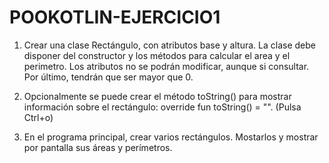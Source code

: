# POOKOTLIN-EJERCICIO1
1. Crear una clase Rectángulo, con atributos base y altura. La clase debe disponer del constructor y los métodos para calcular el area y el perimetro. Los atributos no se podrán modificar, aunque si consultar. Por último, tendrán que ser mayor que 0.

2. Opcionalmente se puede crear el método toString() para mostrar información sobre el rectángulo: override fun toString() = "". (Pulsa Ctrl+o)

3. En el programa principal, crear varios rectángulos. Mostarlos y mostrar por pantalla sus áreas y perímetros.
